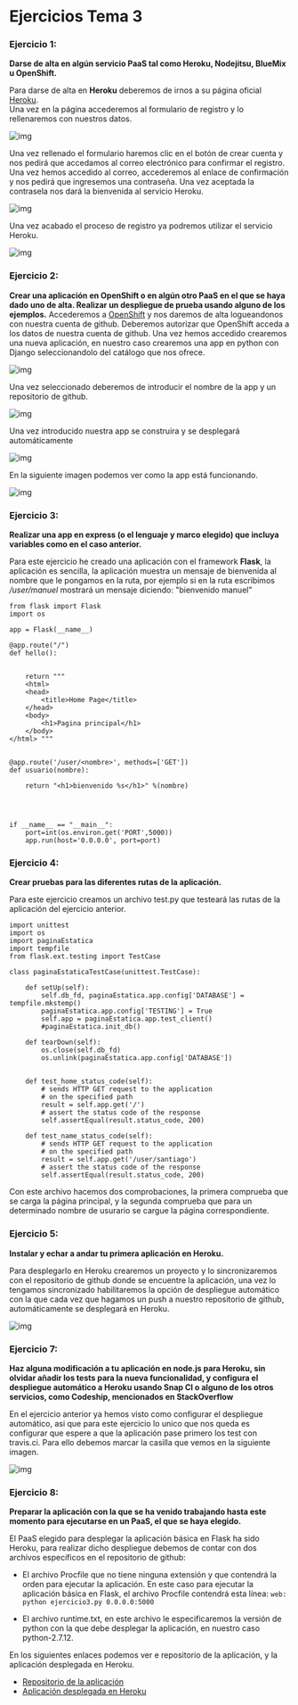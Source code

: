 # Ejercicios Tema 3

### Ejercicio 1:
**Darse de alta en algún servicio PaaS tal como Heroku, Nodejitsu, BlueMix u OpenShift.**

Para darse de alta en **Heroku** deberemos de irnos a su página oficial [Heroku](https://www.heroku.com).  
Una vez en la página accederemos al formulario de registro y lo rellenaremos con nuestros datos.

![img](https://github.com/manuelalonsobraojos/cc-ejercicios/blob/master/Ejercicios-tema3/capturas/Captura2.png)

Una vez rellenado el formulario haremos clic en el botón de crear cuenta y nos pedirá que accedamos al correo electrónico para confirmar el registro.
Una vez hemos accedido al correo, accederemos al enlace de confirmación y nos pedirá que ingresemos una contraseña. Una vez aceptada la contrasela nos dará la bienvenida al servicio Heroku.

![img](https://github.com/manuelalonsobraojos/cc-ejercicios/blob/master/Ejercicios-tema3/capturas/Captura1.png)

Una vez acabado el proceso de registro ya podremos utilizar el servicio Heroku.

![img](https://github.com/manuelalonsobraojos/cc-ejercicios/blob/master/Ejercicios-tema3/capturas/Captura3.png)


### Ejercicio 2:
**Crear una aplicación en OpenShift o en algún otro PaaS en el que se haya dado uno de alta. Realizar un despliegue de prueba usando alguno de los ejemplos.**
Accederemos a [OpenShift](https://www.openshift.com) y nos daremos de alta logueandonos con nuestra cuenta de github. Deberemos autorizar que OpenShift acceda a los datos de nuestra cuenta de github.
Una vez hemos accedido crearemos una nueva aplicación, en nuestro caso crearemos una app en python con Django seleccionandolo del catálogo que nos ofrece.

![img](https://github.com/manuelalonsobraojos/cc-ejercicios/blob/master/Ejercicios-tema3/capturas/Captura4.png)

Una vez seleccionado deberemos de introducir el nombre de la app y un repositorio de github.

![img](https://github.com/manuelalonsobraojos/cc-ejercicios/blob/master/Ejercicios-tema3/capturas/Captura5.png)

Una vez introducido nuestra app se construira y se desplegará automáticamente

![img](https://github.com/manuelalonsobraojos/cc-ejercicios/blob/master/Ejercicios-tema3/capturas/Captura6.png)

En la siguiente imagen podemos ver como la app está funcionando.

![img](https://github.com/manuelalonsobraojos/cc-ejercicios/blob/master/Ejercicios-tema3/capturas/Captura7.png)


### Ejercicio 3:
**Realizar una app en express (o el lenguaje y marco elegido) que incluya variables como en el caso anterior.**

Para este ejercicio he creado una aplicación con el framework **Flask**, la aplicación es sencilla, la aplicación muestra un mensaje de bienvenida al nombre que le pongamos en la ruta, por ejemplo si en la ruta escribimos */user/manuel* mostrará un mensaje diciendo: "bienvenido manuel"

```
from flask import Flask
import os

app = Flask(__name__)

@app.route("/")
def hello():

	
    return """
	<html>
    <head>
        <title>Home Page</title>
    </head>
    <body> 
        <h1>Pagina principal</h1>
    </body> 
</html> """ 
 

@app.route('/user/<nombre>', methods=['GET'])
def usuario(nombre):
	
    return "<h1>bienvenido %s</h1>" %(nombre)


	
	
if __name__ == "__main__":
	port=int(os.environ.get('PORT',5000))
	app.run(host='0.0.0.0', port=port)
```

### Ejercicio 4:
**Crear pruebas para las diferentes rutas de la aplicación.**

Para este ejercicio creamos un archivo test.py que testeará las rutas de la aplicación del ejercicio anterior.

```
import unittest
import os
import paginaEstatica
import tempfile
from flask.ext.testing import TestCase

class paginaEstaticaTestCase(unittest.TestCase):

    def setUp(self):
        self.db_fd, paginaEstatica.app.config['DATABASE'] = tempfile.mkstemp()
        paginaEstatica.app.config['TESTING'] = True
        self.app = paginaEstatica.app.test_client()
        #paginaEstatica.init_db()

    def tearDown(self):
        os.close(self.db_fd)
        os.unlink(paginaEstatica.app.config['DATABASE'])


    def test_home_status_code(self):
        # sends HTTP GET request to the application
        # on the specified path
        result = self.app.get('/')
        # assert the status code of the response
        self.assertEqual(result.status_code, 200)

    def test_name_status_code(self):
        # sends HTTP GET request to the application
        # on the specified path
        result = self.app.get('/user/santiago')
        # assert the status code of the response
        self.assertEqual(result.status_code, 200)
```
Con este archivo hacemos dos comprobaciones, la primera comprueba que se carga la página principal, y la segunda comprueba que para un determinado nombre de usurario se cargue la página correspondiente.


### Ejercicio 5:
**Instalar y echar a andar tu primera aplicación en Heroku.**

Para desplegarlo en Heroku crearemos un proyecto y lo sincronizaremos con el repositorio de github donde se encuentre la aplicación, una vez lo tengamos sincronizado habilitaremos la opción de despliegue automático con la que cada vez que hagamos un push a nuestro repositorio de github, automáticamente se desplegará en Heroku.

![img](https://github.com/manuelalonsobraojos/cc-ejercicios/blob/master/Ejercicios-tema3/capturas/Captura8.png)


### Ejercicio 7:
**Haz alguna modificación a tu aplicación en node.js para Heroku, sin olvidar añadir los tests para la nueva funcionalidad, y configura el despliegue automático a Heroku usando Snap CI o alguno de los otros servicios, como Codeship, mencionados en StackOverflow**

En el ejercicio anterior ya hemos visto como configurar el despliegue automático, asi que para este ejercicio lo unico que nos queda es configurar que espere a que la aplicación pase primero los test con travis.ci. Para ello debemos marcar la casilla que vemos en la siguiente imagen.

![img](https://github.com/manuelalonsobraojos/cc-ejercicios/blob/master/Ejercicios-tema3/capturas/Captura9.png)


### Ejercicio 8:
**Preparar la aplicación con la que se ha venido trabajando hasta este momento para ejecutarse en un PaaS, el que se haya elegido.**

El PaaS elegido para desplegar la aplicación básica en Flask ha sido Heroku, para realizar dicho despliegue debemos de contar con dos archivos específicos en el repositorio de github:

- El archivo Procfile que no tiene ninguna extensión y que contendrá la orden para ejecutar la aplicación. En este caso para ejecutar la aplicación básica en Flask, el archivo Procfile contendrá esta línea: ```web: python ejercicio3.py 0.0.0.0:5000```

- El archivo runtime.txt, en este archivo le especificaremos la versión de python con la que debe desplegar la aplicación, en nuestro caso python-2.7.12.

En los siguientes enlaces podemos ver e repositorio de la aplicación, y la aplicación desplegada en Heroku.
- [Repositorio de la aplicación](https://github.com/manuelalonsobraojos/AppHeroku)
- [Aplicación desplegada en Heroku](https://ejercicio3manuelalonso.herokuapp.com/)







